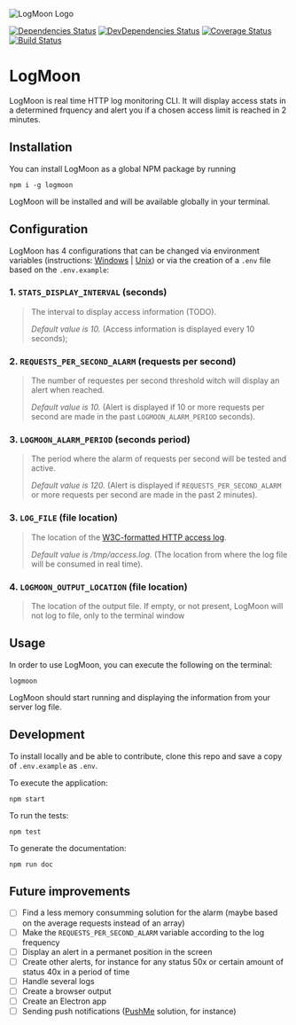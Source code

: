 ![LogMoon Logo](https://vectr.com/russoedu/eyLOsitfC.svg?width=256&select=eyLOsitfCpage0)


[![Dependencies Status](https://david-dm.org/russoedu/logmoon/status.svg)](https://david-dm.org/russoedu/logmoon)
[![DevDependencies Status](https://david-dm.org/russoedu/logmoon/dev-status.svg)](https://david-dm.org/russoedu/logmoon?type=dev)
[![Coverage Status](https://coveralls.io/repos/github/russoedu/logmoon/badge.svg?branch=master)](https://coveralls.io/github/russoedu/logmoon?branch=master)
[![Build Status](https://travis-ci.org/russoedu/logmoon.svg?branch=master)](https://travis-ci.org/russoedu/logmoon)

# LogMoon
LogMoon is real time HTTP log monitoring CLI. It will display access stats in a determined frquency and alert you if a chosen access limit is reached in 2 minutes.

## Installation

You can install LogMoon as a global NPM package by running
```
npm i -g logmoon
```

LogMoon will be installed and will be available globally in your terminal.

## Configuration

LogMoon has 4 configurations that can be changed via environment variables (instructions: [Windows](https://docs.oracle.com/en/database/oracle/r-enterprise/1.5.1/oread/creating-and-modifying-environment-variables-on-windows.html#GUID-DD6F9982-60D5-48F6-8270-A27EC53807D0) | [Unix](https://www.cyberciti.biz/faq/set-environment-variable-unix/)) or via the creation of a ```.env``` file based on the ```.env.example```:

### 1. ```STATS_DISPLAY_INTERVAL``` (seconds)

>The interval to display access information (TODO).
>
>*Default value is 10.* (Access information is displayed every 10 seconds);

### 2. ```REQUESTS_PER_SECOND_ALARM``` (requests per second)

>The number of requestes per second threshold witch will display an alert when reached.
>
>*Default value is 10.* (Alert is displayed if 10 or more requests per second are made in the past ```LOGMOON_ALARM_PERIOD``` seconds).

### 3. ```LOGMOON_ALARM_PERIOD``` (seconds period)
>The period where the alarm of requests per second will be tested and active.
>
>*Default value is 120.* (Alert is displayed if ```REQUESTS_PER_SECOND_ALARM``` or more requests per second are made in the past 2 minutes).

### 3. ```LOG_FILE``` (file location)

>The location of the [W3C-formatted HTTP access log](https://www.w3.org/Daemon/User/Config/Logging.html).
>
>*Default value is /tmp/access.log.* (The location from where the log file will be consumed in real time).

### 4. ```LOGMOON_OUTPUT_LOCATION``` (file location)

>The location of the output file. If empty, or not present, LogMoon will not log to file, only to the terminal window

## Usage

In order to use LogMoon, you can execute the following on the terminal:

```
logmoon
```

LogMoon should start running and displaying the information from your server log file.

## Development

To install locally and be able to contribute, clone this repo and save a copy of ```.env.example``` as ```.env```.

To execute the application:
```
npm start
```

To run the tests:
```
npm test
```

To generate the documentation:
```
npm run doc
```

## Future improvements

- [ ] Find a less memory consumming solution for the alarm (maybe based on the average requests instead of an array)
- [ ] Make the ```REQUESTS_PER_SECOND_ALARM``` variable according to the log frequency
- [ ] Display an alert in a permanet position in the screen
- [ ] Create other alerts, for instance for any status 50x or certain amount of status 40x in a period of time
- [ ] Handle several logs
- [ ] Create a browser output
- [ ] Create an Electron app
- [ ] Sending push notifications ([PushMe](https://pushme.jagcesar.se/) solution, for instance)
